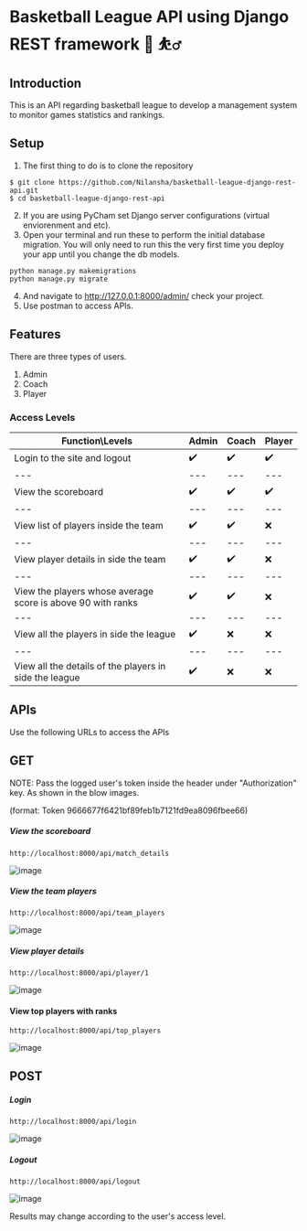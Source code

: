 # Basketball League API using Django REST framework :basketball: :basketball_man: 
## Introduction
This is an API regarding basketball league to develop a management system to monitor games statistics and rankings.

## Setup
1. The first thing to do is to clone the repository
```
$ git clone https://github.com/Nilansha/basketball-league-django-rest-api.git
$ cd basketball-league-django-rest-api
```

2. If you are using PyCham set Django server configurations (virtual enviorenment and etc). 
3. Open your terminal and run these to perform the initial database migration. You will only need to run this the very first time you deploy your app until you change the db models.
```
python manage.py makemigrations
python manage.py migrate
``` 

4. And navigate to http://127.0.0.1:8000/admin/ check your project.
5. Use postman to access APIs.

## Features
There are three types of users.
  1. Admin
  2. Coach
  3. Player

### Access Levels 

Function\Levels | Admin | Coach | Player 
--- | --- | --- | --- 
Login to the site and logout | :heavy_check_mark: | :heavy_check_mark: | :heavy_check_mark:
--- | --- | --- | --- 
View the scoreboard | :heavy_check_mark: | :heavy_check_mark: | :heavy_check_mark:
--- | --- | --- | --- 
View list of players inside the team | :heavy_check_mark: | :heavy_check_mark: | :x:
--- | --- | --- | --- 
View player details in side the team | :heavy_check_mark: | :heavy_check_mark: | :x:
--- | --- | --- | --- 
View the players whose average score is above 90 with ranks | :heavy_check_mark: | :heavy_check_mark: | :x:
--- | --- | --- | --- 
View all the players in side the league | :heavy_check_mark: | :x: | :x: 
--- | --- | --- | --- 
View all the details of the players in side the league | :heavy_check_mark: | :x: | :x:

## APIs

Use the following URLs to access the APIs
## GET
NOTE: Pass the logged user's token inside the header under "Authorization" key. As shown in the blow images.

(format: Token 9666677f6421bf89feb1b7121fd9ea8096fbee66)
##### View the scoreboard
```
http://localhost:8000/api/match_details
```
![image](https://user-images.githubusercontent.com/20280857/125286580-9822f180-e339-11eb-86c6-e1e214e5f374.png)


##### View the team players
```
http://localhost:8000/api/team_players
```
![image](https://user-images.githubusercontent.com/20280857/125286677-b8eb4700-e339-11eb-9f48-8cf4bd373f0a.png)


##### View player details
```
http://localhost:8000/api/player/1
```
![image](https://user-images.githubusercontent.com/20280857/125286789-d3252500-e339-11eb-8c59-afbc0b9af762.png)


#### View top players with ranks
```
http://localhost:8000/api/top_players
```
![image](https://user-images.githubusercontent.com/20280857/125286910-efc15d00-e339-11eb-8720-bdaa1f26a1d4.png)



## POST

##### Login
```
http://localhost:8000/api/login
```
![image](https://user-images.githubusercontent.com/20280857/125284961-b556c080-e337-11eb-8440-0f5409b127b4.png)

##### Logout
```
http://localhost:8000/api/logout
```
![image](https://user-images.githubusercontent.com/20280857/125285125-f18a2100-e337-11eb-9a49-601004023060.png)


Results may change according to the user's access level.


  

